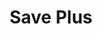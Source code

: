 ---
title: Save Plus
description: A web platform that connects socially impactful causes with caring people to create impacts that make a difference.
link: https://saveplus.io
thumbnail: https://res.cloudinary.com/eliemugenzi/image/upload/v1711520539/portfolio/Screenshot_2024-03-27_at_08.20.59_kqsjh6.png
tags:
  - TypeScript
  - Next.js
  - React
order: 1
---